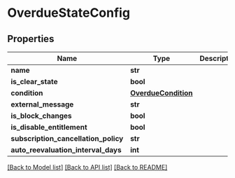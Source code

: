 # OverdueStateConfig

## Properties
Name | Type | Description | Notes
------------ | ------------- | ------------- | -------------
**name** | **str** |  | [optional] 
**is_clear_state** | **bool** |  | [optional] 
**condition** | [**OverdueCondition**](OverdueCondition.md) |  | [optional] 
**external_message** | **str** |  | [optional] 
**is_block_changes** | **bool** |  | [optional] 
**is_disable_entitlement** | **bool** |  | [optional] 
**subscription_cancellation_policy** | **str** |  | [optional] 
**auto_reevaluation_interval_days** | **int** |  | [optional] 

[[Back to Model list]](../README.md#documentation-for-models) [[Back to API list]](../README.md#documentation-for-api-endpoints) [[Back to README]](../README.md)



